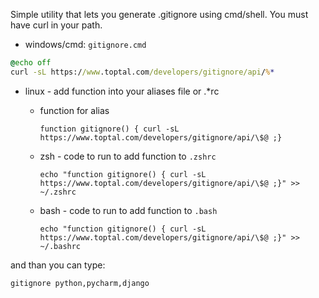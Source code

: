 <!--
.. title: Gitignore windows cmd util
.. slug: gitignore-windows-cmd-util
.. date: 2025-06-22 13:47:35 UTC+02:00
.. tags: git,gitignore,windows,linux,command-line,cmd,zsh,bash
.. category: git
.. link: 
.. description: 
.. type: text
-->

Simple utility that lets you generate .gitignore using cmd/shell.
You must have curl in your path.

- windows/cmd: `gitignore.cmd`

```cmd
@echo off
curl -sL https://www.toptal.com/developers/gitignore/api/%*
```

- linux - add function into your aliases file or .*rc
  * function for alias
    ```shell
    function gitignore() { curl -sL https://www.toptal.com/developers/gitignore/api/\$@ ;}
    ```

  * zsh - code to run to add function to `.zshrc`
    ```shell
    echo "function gitignore() { curl -sL https://www.toptal.com/developers/gitignore/api/\$@ ;}" >> ~/.zshrc
    ```

  * bash - code to run to add function to  `.bash`
    ```shell
    echo "function gitignore() { curl -sL https://www.toptal.com/developers/gitignore/api/\$@ ;}" >> ~/.bashrc
    ```

and than you can type:

```shell
gitignore python,pycharm,django
```

